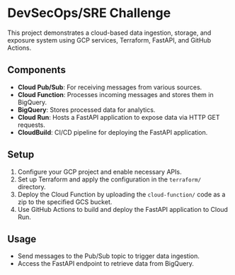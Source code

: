 # DevSecOps/SRE Challenge

This project demonstrates a cloud-based data ingestion, storage, and exposure system using GCP services, Terraform, FastAPI, and GitHub Actions.

## Components

- **Cloud Pub/Sub**: For receiving messages from various sources.
- **Cloud Function**: Processes incoming messages and stores them in BigQuery.
- **BigQuery**: Stores processed data for analytics.
- **Cloud Run**: Hosts a FastAPI application to expose data via HTTP GET requests.
- **CloudBuild**: CI/CD pipeline for deploying the FastAPI application.

## Setup

1. Configure your GCP project and enable necessary APIs.
2. Set up Terraform and apply the configuration in the `terraform/` directory.
3. Deploy the Cloud Function by uploading the `cloud-function/` code as a zip to the specified GCS bucket.
4. Use GitHub Actions to build and deploy the FastAPI application to Cloud Run.

## Usage

- Send messages to the Pub/Sub topic to trigger data ingestion.
- Access the FastAPI endpoint to retrieve data from BigQuery.